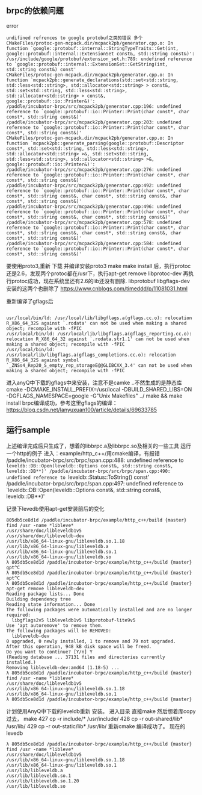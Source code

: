 ## brpc的依赖问题
error
```
undifined refrences to google protobuf之类的错误 多个
CMakeFiles/protoc-gen-mcpack.dir/mcpack2pb/generator.cpp.o: In function `google::protobuf::internal::StringTypeTraits::Get(int, google::protobuf::internal::ExtensionSet const&, std::string const&)':
/usr/include/google/protobuf/extension_set.h:789: undefined reference to `google::protobuf::internal::ExtensionSet::GetString(int, std::string const&) const'
CMakeFiles/protoc-gen-mcpack.dir/mcpack2pb/generator.cpp.o: In function `mcpack2pb::generate_declarations(std::set<std::string, std::less<std::string>, std::allocator<std::string> > const&, std::set<std::string, std::less<std::string>, std::allocator<std::string> > const&, google::protobuf::io::Printer&)':
/paddle/incubator-brpc/src/mcpack2pb/generator.cpp:196: undefined reference to `google::protobuf::io::Printer::Print(char const*, char const*, std::string const&)'
/paddle/incubator-brpc/src/mcpack2pb/generator.cpp:203: undefined reference to `google::protobuf::io::Printer::Print(char const*, char const*, std::string const&)'
CMakeFiles/protoc-gen-mcpack.dir/mcpack2pb/generator.cpp.o: In function `mcpack2pb::generate_parsing(google::protobuf::Descriptor const*, std::set<std::string, std::less<std::string>, std::allocator<std::string> >&, std::set<std::string, std::less<std::string>, std::allocator<std::string> >&, google::protobuf::io::Printer&)':
/paddle/incubator-brpc/src/mcpack2pb/generator.cpp:276: undefined reference to `google::protobuf::io::Printer::Print(char const*, char const*, std::string const&)'
/paddle/incubator-brpc/src/mcpack2pb/generator.cpp:492: undefined reference to `google::protobuf::io::Printer::Print(char const*, char const*, std::string const&, char const*, std::string const&, char const*, std::string const&)'
/paddle/incubator-brpc/src/mcpack2pb/generator.cpp:496: undefined reference to `google::protobuf::io::Printer::Print(char const*, char const*, std::string const&, char const*, std::string const&)'
/paddle/incubator-brpc/src/mcpack2pb/generator.cpp:578: undefined reference to `google::protobuf::io::Printer::Print(char const*, char const*, std::string const&, char const*, std::string const&, char const*, std::string const&)'
/paddle/incubator-brpc/src/mcpack2pb/generator.cpp:584: undefined reference to `google::protobuf::io::Printer::Print(char const*, char const*, std::string const&)'
```
要使用proto3,重新 下载 并编译安装proto3 make make install 后，执行protoc还是2.6，发现丙个protoc都在/usr下，执行apt-get remove libprotoc-dev 再执行protoc成功，现在系统里还有2.6的lib还没有删除.  libprotobuf  libgflags-dev 安装的这两个也删除了
https://www.cnblogs.com/timeddd/p/11081031.html

重新编译了gflags后
```

usr/local/bin/ld: /usr/local/lib/libgflags.a(gflags.cc.o): relocation R_X86_64_32S against `.rodata' can not be used when making a shared object; recompile with -fPIC
/usr/local/bin/ld: /usr/local/lib/libgflags.a(gflags_reporting.cc.o): relocation R_X86_64_32 against `.rodata.str1.1' can not be used when making a shared object; recompile with -fPIC
/usr/local/bin/ld: /usr/local/lib/libgflags.a(gflags_completions.cc.o): relocation R_X86_64_32S against symbol `_ZNSs4_Rep20_S_empty_rep_storageE@@GLIBCXX_3.4' can not be used when making a shared object; recompile with -fPIC
```
进入anyQ中下载的gflags中来安装，注意不是camke ..不然生成的是静态库
cmake -DCMAKE_INSTALL_PREFIX=/usr/local -DBUILD_SHARED_LIBS=ON -DGFLAGS_NAMESPACE=google -G"Unix Makefiles" ../
make && make install 
brpc编译成功，参考这里gflags的编译：https://blog.csdn.net/lanyuxuan100/article/details/69633785


## 运行sample
上述编译完成后只生成了，想着的libbrpc.a及libbrpc.so及相关的一些工具
运行一个http的例子
进入：example/http_c++/用cmake编译，有报错
/paddle/incubator-brpc/src/brpc/span.cpp:488: undefined reference to `leveldb::DB::Open(leveldb::Options const&, std::string const&, leveldb::DB**)'
/paddle/incubator-brpc/src/brpc/span.cpp:490: undefined reference to `leveldb::Status::ToString() const'
/paddle/incubator-brpc/src/brpc/span.cpp:497: undefined reference to `leveldb::DB::Open(leveldb::Options const&, std::string const&, leveldb::DB**)'

记录下levedb使用apt-get安装前后的变化
```
805db5ce8d1d /paddle/incubator-brpc/example/http_c++/build {master} find /usr -name *libleve* 
/usr/share/doc/libleveldb1v5
/usr/share/doc/libleveldb-dev
/usr/lib/x86_64-linux-gnu/libleveldb.so.1.18
/usr/lib/x86_64-linux-gnu/libleveldb.a
/usr/lib/x86_64-linux-gnu/libleveldb.so.1
/usr/lib/x86_64-linux-gnu/libleveldb.so
λ 805db5ce8d1d /paddle/incubator-brpc/example/http_c++/build {master} gpt^C
λ 805db5ce8d1d /paddle/incubator-brpc/example/http_c++/build {master} apt^C
λ 805db5ce8d1d /paddle/incubator-brpc/example/http_c++/build {master} apt-get remove libleveldb-dev
Reading package lists... Done
Building dependency tree       
Reading state information... Done
The following packages were automatically installed and are no longer required:
  libgflags2v5 libleveldb1v5 libprotobuf-lite9v5
Use 'apt autoremove' to remove them.
The following packages will be REMOVED:
  libleveldb-dev
0 upgraded, 0 newly installed, 1 to remove and 79 not upgraded.
After this operation, 948 kB disk space will be freed.
Do you want to continue? [Y/n] Y
(Reading database ... 37131 files and directories currently installed.)
Removing libleveldb-dev:amd64 (1.18-5) ...
λ 805db5ce8d1d /paddle/incubator-brpc/example/http_c++/build {master} find /usr -name *libleve* 
/usr/share/doc/libleveldb1v5
/usr/lib/x86_64-linux-gnu/libleveldb.so.1.18
/usr/lib/x86_64-linux-gnu/libleveldb.so.1
λ 805db5ce8d1d /paddle/incubator-brpc/example/http_c++/build {master} 
```

计划使用AnyQ中下载的leveldb重新 安装。
进入目录 直接make 然后想着库copy过去，
make 
  427  cp -r include/* /usr/include/
  428  cp -r out-shared/lib* /usr/lib/
  429  cp -r out-static/lib* /usr/lib/
重新cmake 编译成功了。
现在的levedb
```
λ 805db5ce8d1d /paddle/incubator-brpc/example/http_c++/build {master} find /usr -name *libleve* 
/usr/share/doc/libleveldb1v5
/usr/lib/x86_64-linux-gnu/libleveldb.so.1.18
/usr/lib/x86_64-linux-gnu/libleveldb.so.1
/usr/lib/libleveldb.a
/usr/lib/libleveldb.so.1
/usr/lib/libleveldb.so.1.20
/usr/lib/libleveldb.so
```